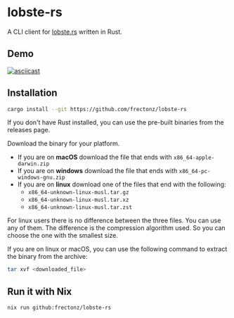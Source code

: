 # lobste-rs

A CLI client for [lobste.rs](https://lobste.rs) written in Rust.

## Demo

[![asciicast](https://asciinema.org/a/586643.svg)](https://asciinema.org/a/586643)

## Installation

```bash
cargo install --git https://github.com/frectonz/lobste-rs
```

If you don't have Rust installed, you can use the pre-built binaries from the releases page.

Download the binary for your platform.

- If you are on **macOS** download the file that ends with `x86_64-apple-darwin.zip`
- If you are on **windows** download the file that ends with `x86_64-pc-windows-gnu.zip`
- If you are on **linux** download one of the files that end with the following:
  - `x86_64-unknown-linux-musl.tar.gz`
  - `x86_64-unknown-linux-musl.tar.xz`
  - `x86_64-unknown-linux-musl.tar.zst`

For linux users there is no difference between the three files. You can use any of them. The difference is the compression algorithm used. So you can choose the one with the smallest size.

If you are on linux or macOS, you can use the following command to extract the binary from the archive:

```bash
tar xvf <downloaded_file>
```
## Run it with Nix

```bash
nix run github:frectonz/lobste-rs
````
